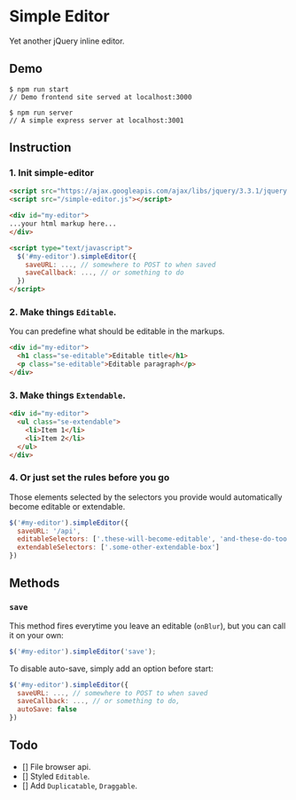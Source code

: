 # Simple Editor
Yet another jQuery inline editor.

## Demo
```shell
$ npm run start
// Demo frontend site served at localhost:3000

$ npm run server
// A simple express server at localhost:3001

```
## Instruction
### 1. Init simple-editor
```html
<script src="https://ajax.googleapis.com/ajax/libs/jquery/3.3.1/jquery.min.js"></script>
<script src="/simple-editor.js"></script>

<div id="my-editor">
...your html markup here...
</div>

<script type="text/javascript">
  $('#my-editor').simpleEditor({
    saveURL: ..., // somewhere to POST to when saved
    saveCallback: ..., // or something to do
  })
</script>
```

### 2. Make things `Editable`.
You can predefine what should be editable in the markups.
```html
<div id="my-editor">
  <h1 class="se-editable">Editable title</h1>
  <p class="se-editable">Editable paragraph</p>
</div>
```

### 3. Make things `Extendable`.
```html
<div id="my-editor">
  <ul class="se-extendable">
    <li>Item 1</li>
    <li>Item 2</li>
  </ul>
</div>
```

### 4. Or just set the rules before you go
Those elements selected by the selectors you provide would automatically become editable or extendable.
```js
$('#my-editor').simpleEditor({
  saveURL: '/api',
  editableSelectors: ['.these-will-become-editable', 'and-these-do-too'],
  extendableSelectors: ['.some-other-extendable-box']
})
```

## Methods
### `save`
This method fires everytime you leave an editable (`onBlur`), but you can call it on your own:
```js
$('#my-editor').simpleEditor('save');
```

To disable auto-save, simply add an option before start:

```js
$('#my-editor').simpleEditor({
  saveURL: ..., // somewhere to POST to when saved
  saveCallback: ..., // or something to do,
  autoSave: false
})
```

## Todo
- [] File browser api.
- [] Styled `Editable`.
- [] Add `Duplicatable`, `Draggable`.
